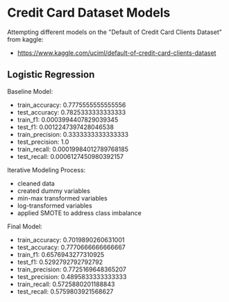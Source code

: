 # Credit Card Dataset Models
Attempting different models on the "Default of Credit Card Clients Dataset" from kaggle:
- https://www.kaggle.com/uciml/default-of-credit-card-clients-dataset

## Logistic Regression
Baseline Model: 
- train_accuracy: 0.7775555555555556
- test_accuracy: 0.7825333333333333
- train_f1: 0.0003994407829039345
- test_f1: 0.0012247397428046538
- train_precision: 0.3333333333333333
- test_precision: 1.0
- train_recall: 0.00019984012789768185
- test_recall: 0.0006127450980392157

Iterative Modeling Process:
- cleaned data
- created dummy variables
- min-max transformed variables
- log-transformed variables
- applied SMOTE to address class imbalance

Final Model:
- train_accuracy: 0.7019890260631001
- test_accuracy: 0.7770666666666667
- train_f1: 0.6576943277310925
- test_f1: 0.5292792792792792
- train_precision: 0.7725169648365207
- test_precision: 0.4895833333333333
- train_recall: 0.5725880201188843
- test_recall: 0.5759803921568627
